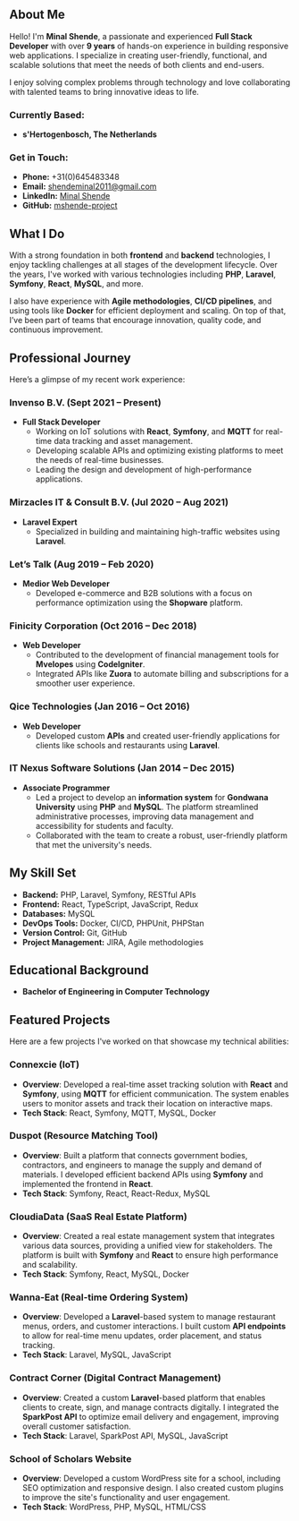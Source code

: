## About Me

Hello! I'm **Minal Shende**, a passionate and experienced **Full Stack Developer** with over **9 years** of hands-on experience in building responsive web applications. I specialize in creating user-friendly, functional, and scalable solutions that meet the needs of both clients and end-users.

I enjoy solving complex problems through technology and love collaborating with talented teams to bring innovative ideas to life.

### Currently Based:
- **s'Hertogenbosch, The Netherlands**

### Get in Touch:
- **Phone:** +31(0)645483348
- **Email:** shendeminal2011@gmail.com
- **LinkedIn:** [Minal Shende](https://www.linkedin.com/in/minal-shende-a762ba138)
- **GitHub:** [mshende-project](https://github.com/mshende-project)

## What I Do

With a strong foundation in both **frontend** and **backend** technologies, I enjoy tackling challenges at all stages of the development lifecycle. Over the years, I've worked with various technologies including **PHP**, **Laravel**, **Symfony**, **React**, **MySQL**, and more.

I also have experience with **Agile methodologies**, **CI/CD pipelines**, and using tools like **Docker** for efficient deployment and scaling. On top of that, I’ve been part of teams that encourage innovation, quality code, and continuous improvement.

## Professional Journey

Here’s a glimpse of my recent work experience:

### Invenso B.V. (Sept 2021 – Present)
- **Full Stack Developer**
    - Working on IoT solutions with **React**, **Symfony**, and **MQTT** for real-time data tracking and asset management.
    - Developing scalable APIs and optimizing existing platforms to meet the needs of real-time businesses.
    - Leading the design and development of high-performance applications.

### Mirzacles IT & Consult B.V. (Jul 2020 – Aug 2021)
- **Laravel Expert**
    - Specialized in building and maintaining high-traffic websites using **Laravel**.

### Let’s Talk (Aug 2019 – Feb 2020)
- **Medior Web Developer**
    - Developed e-commerce and B2B solutions with a focus on performance optimization using the **Shopware** platform.

### Finicity Corporation (Oct 2016 – Dec 2018)
- **Web Developer**
    - Contributed to the development of financial management tools for **Mvelopes** using **CodeIgniter**.
    - Integrated APIs like **Zuora** to automate billing and subscriptions for a smoother user experience.

### Qice Technologies (Jan 2016 – Oct 2016)
- **Web Developer**
    - Developed custom **APIs** and created user-friendly applications for clients like schools and restaurants using **Laravel**.

### IT Nexus Software Solutions (Jan 2014 – Dec 2015)
- **Associate Programmer**
    - Led a project to develop an **information system** for **Gondwana University** using **PHP** and **MySQL**. The platform streamlined administrative processes, improving data management and accessibility for students and faculty.
    - Collaborated with the team to create a robust, user-friendly platform that met the university's needs.

## My Skill Set

- **Backend:** PHP, Laravel, Symfony, RESTful APIs
- **Frontend:** React, TypeScript, JavaScript, Redux
- **Databases:** MySQL
- **DevOps Tools:** Docker, CI/CD, PHPUnit, PHPStan
- **Version Control:** Git, GitHub
- **Project Management:** JIRA, Agile methodologies

## Educational Background

- **Bachelor of Engineering in Computer Technology**

## Featured Projects

Here are a few projects I've worked on that showcase my technical abilities:

### Connexcie (IoT)
- **Overview**: Developed a real-time asset tracking solution with **React** and **Symfony**, using **MQTT** for efficient communication. The system enables users to monitor assets and track their location on interactive maps.
- **Tech Stack**: React, Symfony, MQTT, MySQL, Docker

### Duspot (Resource Matching Tool)
- **Overview**: Built a platform that connects government bodies, contractors, and engineers to manage the supply and demand of materials. I developed efficient backend APIs using **Symfony** and implemented the frontend in **React**.
- **Tech Stack**: Symfony, React, React-Redux, MySQL

### CloudiaData (SaaS Real Estate Platform)
- **Overview**: Created a real estate management system that integrates various data sources, providing a unified view for stakeholders. The platform is built with **Symfony** and **React** to ensure high performance and scalability.
- **Tech Stack**: Symfony, React, MySQL, Docker

### Wanna-Eat (Real-time Ordering System)
- **Overview**: Developed a **Laravel**-based system to manage restaurant menus, orders, and customer interactions. I built custom **API endpoints** to allow for real-time menu updates, order placement, and status tracking.
- **Tech Stack**: Laravel, MySQL, JavaScript

### Contract Corner (Digital Contract Management)
- **Overview**: Created a custom **Laravel**-based platform that enables clients to create, sign, and manage contracts digitally. I integrated the **SparkPost API** to optimize email delivery and engagement, improving overall customer satisfaction.
- **Tech Stack**: Laravel, SparkPost API, MySQL, JavaScript

### School of Scholars Website
- **Overview**: Developed a custom WordPress site for a school, including SEO optimization and responsive design. I also created custom plugins to improve the site's functionality and user engagement.
- **Tech Stack**: WordPress, PHP, MySQL, HTML/CSS
